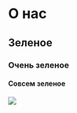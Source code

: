 # О нас

## Зеленое
### Очень зеленое
#### Совсем зеленое
![](https://www.google.com/search?q=%D0%B2%D1%8B%D0%B4%D1%80%D0%B0&tbm=isch&source=lnms&sa=X&ved=2ahUKEwiv-aD51LWAAxX9JBAIHSX6Bj0Q0pQJegQIBxAB&biw=608&bih=801&dpr=1#imgrc=G8BX4CiXe6QeEM)

